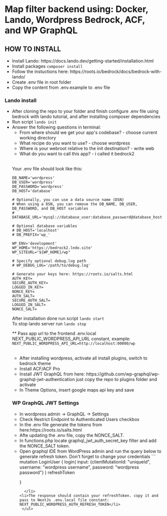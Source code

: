 # Map filter backend using: Docker, Lando, Wordpress Bedrock, ACF, and WP GraphQL

<h2>HOW TO INSTALL</h2>
<ul>
<li>Install Lando: https://docs.lando.dev/getting-started/installation.html</li>

<li>Install packages <code>composer install</code></li>
<li>Follow the instuctions here: https://roots.io/bedrock/docs/bedrock-with-lando/</li>
<li>Create .env file in root folder</li>
<li>Copy the content from .env.example to .env file</li>
 </ul>
<h3>Lando install</h2>
<ul>
<li>After cloning the repo to your folder and finish configure .env file using bedrock with lando tutorial, and after installing composer dependencies<br>
<li>Run script <code>lando init</code>
 <li>Answer the following questions in terminal:
  <ul>
   <li> From where should we get your app's codebase? - choose current working directory</li>
   <li> What recipe do you want to use? - choose wordpress</li>
   <li> Where is your webroot relative to the init destination? - write web</li>
   <li> What do you want to call this app? - i called it bedrock2</li>

  </ul>
 <br>

Your .env file should look like this:
```
DB_NAME='wordpress'
DB_USER='wordpress'
DB_PASSWORD='wordpress'
DB_HOST='database'

# Optionally, you can use a data source name (DSN)
# When using a DSN, you can remove the DB_NAME, DB_USER, DB_PASSWORD, and DB_HOST variables
# DATABASE_URL='mysql://database_user:database_password@database_host:database_port/database_name'

# Optional database variables
# DB_HOST='localhost'
# DB_PREFIX='wp_'

WP_ENV='development'
WP_HOME='https://bedrock2.lndo.site'
WP_SITEURL="${WP_HOME}/wp"

# Specify optional debug.log path
# WP_DEBUG_LOG='/path/to/debug.log'

# Generate your keys here: https://roots.io/salts.html
AUTH_KEY=
SECURE_AUTH_KEY=
LOGGED_IN_KEY=
NONCE_KEY=
AUTH_SALT=
SECURE_AUTH_SALT=
LOGGED_IN_SALT=
NONCE_SALT=
```

After installation done run script <code>lando start</code><br>
To stop lando server run <code>lando stop</code>

** Pass app url to the frontend .env.local NEXT_PUBLIC_WORDPRESS_API_URL constant, example:<br>
  <code>NEXT_PUBLIC_WORDPRESS_API_URL=http://localhost:00000/wp</code>
<br><br>
<ul>
<li>After installing wordpress, activate all install plugins, switch to bedrock theme</li>
<li>Install ACF/ACF Pro</li>
<li>Install JWT GraphQL from here: https://github.com/wp-graphql/wp-graphql-jwt-authentication just copy the repo to plugins folder and activate</li>
<li>In Theme Options, insert google maps api key and save</li>
 </ul>

<h3>WP GraphQL JWT Settings</h3>
  <ul>
<li>In wordpress admin -> GraphQL -> Settings</li>
<li>Check Restrict Endpoint to Authenticated Users checkbox</li>
<li>In the .env file generate the tokens from here:https://roots.io/salts.html</li>
<li>Afte updating the .env file, copy the NONCE_SALT.</li>
<li>In functions.php locate graphql_jwt_auth_secret_key filter and add the NONCE_SALT token.</li>
<li>Open graphql IDE from WordPress admin and run the query below to generate refresh token. Don't forget to change your credentials
```
mutation LoginUser {
  login(
    input: {clientMutationId: "uniqueId", 
      username: "wordpress username",
      password: "wordpress password"}
  )
    refreshToken

}
```
  </li>
<li>The response should contain your refreshToken. copy it and pass to NextJs .env.local file constant: NEXT_PUBLIC_WORDPRESS_AUTH_REFRESH_TOKEN</li>
 </ul>
